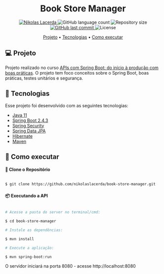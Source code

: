 <h1 align="center">
   Book Store Manager
</h1>

<p align="center">	
   <a href="https://www.linkedin.com/in/nikolaslacerda/">
      <img alt="Nikolas Lacerda" src="https://img.shields.io/badge/-Nikolas Lacerda-58a6ff?style=flat&logo=Linkedin&logoColor=white" />
   </a>
  
  <img alt="GitHub language count" src="https://img.shields.io/github/languages/count/nikolaslacerda/book-store-manager?color=58a6ff">
  
  <img alt="Repository size" src="https://img.shields.io/github/repo-size/nikolaslacerda/book-store-manager?color=58a6ff">
  
  <a href="https://github.com/nikolaslacerda/reddit-clone/commits/master">
    <img alt="GitHub last commit" src="https://img.shields.io/github/last-commit/nikolaslacerda/book-store-manager?color=58a6ff">
  </a> 
  
  <img alt="License" src="https://img.shields.io/badge/license-MIT-58a6ff">
  
</p>

<p align="center">
 <a href="#computer-projeto">Projeto</a> •
 <a href="#rocket-tecnologias">Tecnologias</a> •
 <a href="#construction_worker-como-executar">Como executar</a>
</p>

## :computer: Projeto

Projeto realizado no curso [APIs com Spring Boot: do início à produção com boas práticas](https://www.udemy.com/course/spring-boot-api/). O projeto tem foco conceitos sobre o Spring Boot, boas práticas, testes unitários e segurança.

## :rocket: Tecnologias

Esse projeto foi desenvolvido com as seguintes tecnologias:

- [Java 11](https://www.java.com/en/)
- [Spring Boot 2.4.3](https://spring.io/projects/spring-boot)
- [Spring Security](https://spring.io/projects/spring-security)
- [Spring Data JPA](https://spring.io/projects/spring-data-jpa)
- [Hibernate](https://hibernate.org)
- [Maven](https://maven.apache.org)

## :construction_worker: Como executar


#### :repeat: Clone o Repositório

```bash

$ git clone https://github.com/nikolaslacerda/book-store-manager.git

```

#### :package: Executando a API

```bash

# Acesse a pasta do server no terminal/cmd:

$ cd book-store-manager

# Instale as dependências:

$ mvn install

# Execute a aplicação:

$ mvn spring-boot:run

```

O servidor iniciará na porta 8080 - acesse http://localhost:8080
